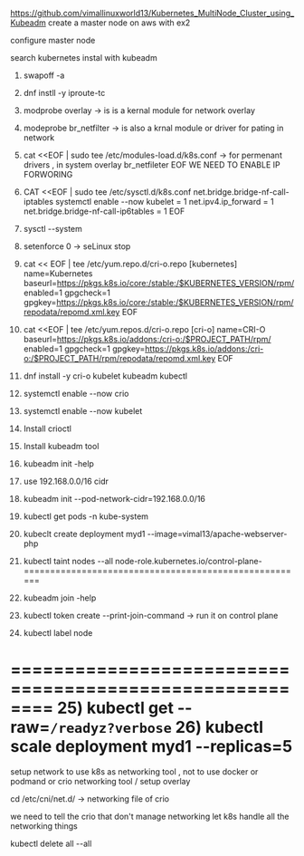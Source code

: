 
https://github.com/vimallinuxworld13/Kubernetes_MultiNode_Cluster_using_Kubeadm
create a master node on aws with ex2

configure master node 

search kubernetes instal with kubeadm

1) swapoff -a
2) dnf instll -y iproute-tc
3) modprobe overlay -> is is  a kernal module for network overlay
4) modeprobe br_netfilter -> is also a krnal module or driver for pating in network
5) cat <<EOF | sudo tee /etc/modules-load.d/k8s.conf -> for permenant drivers , in system
		overlay
		 br_netfileter
		 EOF
	WE NEED TO ENABLE IP FORWORING 
6) CAT <<EOF | sudo tee /etc/sysctl.d/k8s.conf
		net.bridge.bridge-nf-call-iptables systemctl enable --now kubelet = 1
		net.ipv4.ip_forward                 = 1
		net.bridge.bridge-nf-call-ip6tables = 1
		EOF
7) sysctl --system


8) setenforce 0 -> seLinux stop
9) cat << EOF | tee /etc/yum.repo.d/cri-o.repo
		[kubernetes]
		name=Kubernetes
		baseurl=https://pkgs.k8s.io/core:/stable:/$KUBERNETES_VERSION/rpm/
		enabled=1
		gpgcheck=1
		gpgkey=https://pkgs.k8s.io/core:/stable:/$KUBERNETES_VERSION/rpm/repodata/repomd.xml.key
		EOF
10) cat <<EOF | tee /etc/yum.repos.d/cri-o.repo
		[cri-o]
		name=CRI-O
		baseurl=https://pkgs.k8s.io/addons:/cri-o:/$PROJECT_PATH/rpm/
		enabled=1
		gpgcheck=1
		gpgkey=https://pkgs.k8s.io/addons:/cri-o:/$PROJECT_PATH/rpm/repodata/repomd.xml.key
		EOF
11) dnf install -y cri-o kubelet kubeadm kubectl
12) systemctl enable --now crio
13) systemctl enable --now kubelet
14) Install crioctl 
15) Install kubeadm tool
16) kubeadm init -help
17) use 192.168.0.0/16 cidr 
18) kubeadm init --pod-network-cidr=192.168.0.0/16
19) kubectl get pods -n kube-system
20) kubeclt create deployment myd1 --image=vimal13/apache-webserver-php
21) kubectl taint nodes --all node-role.kubernetes.io/control-plane-
======================================================
22) kubeadm join -help
23) kubectl token create --print-join-command -> run it on control plane
24) kubectl label node <hostname> <setlablenamehere>

========================================================
25) kubectl get --raw=`/readyz?verbose`
26) kubectl scale deployment myd1 --replicas=5
=======================================================
setup network to use k8s as networking tool , not to use docker or podmand or crio networking tool / setup overlay

cd /etc/cni/net.d/  -> networking file of crio

we need to tell the crio that don't manage networking let k8s handle all the networking things


kubectl delete all --all


